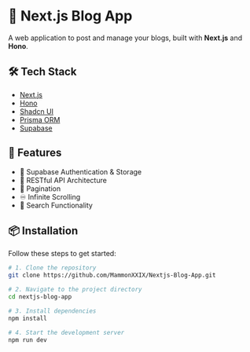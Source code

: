 # 📝 Next.js Blog App

A web application to post and manage your blogs, built with **Next.js** and **Hono**.

## 🛠 Tech Stack

-   [Next.js](https://nextjs.org/)
-   [Hono](https://hono.dev/)
-   [Shadcn UI](https://ui.shadcn.com/)
-   [Prisma ORM](https://www.prisma.io/)
-   [Supabase](https://supabase.com/)

## 🚀 Features

-   🔐 Supabase Authentication & Storage
-   🧱 RESTful API Architecture
-   📄 Pagination
-   ♾️ Infinite Scrolling
-   🔎 Search Functionality

## 📦 Installation

Follow these steps to get started:

```bash
# 1. Clone the repository
git clone https://github.com/MammonXXIX/Nextjs-Blog-App.git

# 2. Navigate to the project directory
cd nextjs-blog-app

# 3. Install dependencies
npm install

# 4. Start the development server
npm run dev
```
